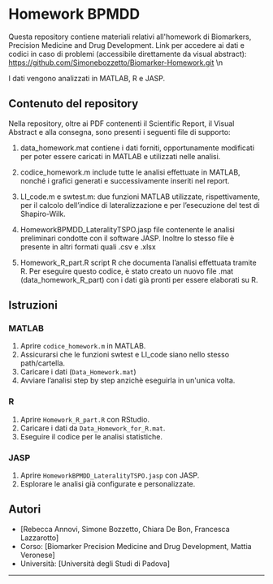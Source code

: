 # Homework BPMDD

Questa repository contiene materiali relativi all'homework di Biomarkers, Precision Medicine and Drug Development. 
Link per accedere ai dati e codici in caso di problemi (accessibile direttamente da visual abstract): https://github.com/Simonebozzetto/Biomarker-Homework.git \n

I dati vengono analizzati in MATLAB, R e JASP. 

## Contenuto del repository
Nella repository, oltre ai PDF contenenti il Scientific Report, il Visual Abstract e alla consegna, sono presenti i seguenti file di supporto:
1) data_homework.mat
	contiene i dati forniti, opportunamente modificati per poter essere caricati in MATLAB e utilizzati nelle analisi.

2) codice_homework.m
	include tutte le analisi effettuate in MATLAB, nonché i grafici generati e successivamente inseriti nel report.

3) LI_code.m e swtest.m: 
	due funzioni MATLAB utilizzate, rispettivamente, per il calcolo dell’indice di lateralizzazione e per l’esecuzione del test di Shapiro-Wilk.

4) HomeworkBPMDD_LateralityTSPO.jasp
	file contenente le analisi preliminari condotte con il software JASP.
	Inoltre lo stesso file è presente in altri formati quali .csv e .xlsx 

5) Homework_R_part.R
	script R che documenta l’analisi effettuata tramite R. Per eseguire questo codice, è stato creato un nuovo file .mat (data_homework_R_part) con i dati già pronti per essere elaborati su R.

## Istruzioni

### MATLAB

1. Aprire `codice_homework.m` in MATLAB.
2. Assicurarsi che le funzioni swtest e LI_code siano nello stesso path/cartella.
3. Caricare i dati (`Data_Homework.mat`) 
4. Avviare l’analisi step by step anzichè eseguirla in un'unica volta.

### R

1. Aprire `Homework_R_part.R` con RStudio.
2. Caricare i dati da `Data_Homework_for_R.mat`.
3. Eseguire il codice per le analisi statistiche.

### JASP

1. Aprire `HomeworkBPMDD_LateralityTSPO.jasp` con JASP.
2. Esplorare le analisi già configurate e personalizzate.


## Autori

- [Rebecca Annovi, Simone Bozzetto, Chiara De Bon, Francesca Lazzarotto]
- Corso: [Biomarker Precision Medicine and Drug Development, Mattia Veronese]
- Università: [Università degli Studi di Padova]

---
